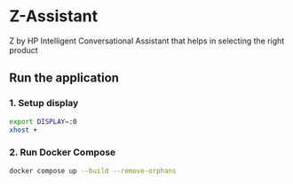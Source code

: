 # Z-Assistant
Z by HP Intelligent Conversational Assistant that helps in selecting the right product

## Run the application

### 1. Setup display

```sh
export DISPLAY=:0
xhost +
```

### 2. Run Docker Compose

```sh
docker compose up --build --remove-orphans
```